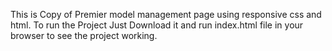 This is Copy of Premier model management page using responsive css and html.
To run the Project Just Download it and run index.html file in your browser to see the project working.